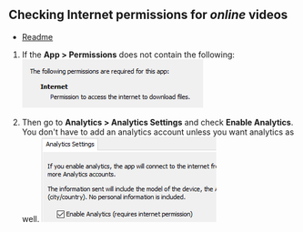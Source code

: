 ## Checking Internet permissions for _online_ videos

- [Readme](README.md)

1. If the **App > Permissions**  does not contain the following:
![VideoLink6|318x85](images/VideoLink6.PNG) 

1. Then go to **Analytics > Analytics Settings** and check **Enable Analytics**. You don't have to add an analytics account unless you want analytics as well.
![VideoLink7|307x150](images/VideoLink7.PNG)
